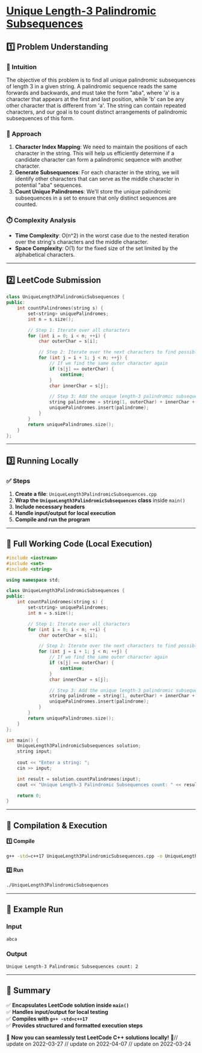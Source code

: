 # **[Unique Length-3 Palindromic Subsequences](https://leetcode.com/problems/unique-length-3-palindromic-subsequences/description/)**  

## **1️⃣ Problem Understanding**  
### **📌 Intuition**  
The objective of this problem is to find all unique palindromic subsequences of length 3 in a given string. A palindromic sequence reads the same forwards and backwards, and must take the form "aba", where 'a' is a character that appears at the first and last position, while 'b' can be any other character that is different from 'a'. The string can contain repeated characters, and our goal is to count distinct arrangements of palindromic subsequences of this form.

### **🚀 Approach**  
1. **Character Index Mapping**: We need to maintain the positions of each character in the string. This will help us efficiently determine if a candidate character can form a palindromic sequence with another character.
2. **Generate Subsequences**: For each character in the string, we will identify other characters that can serve as the middle character in potential "aba" sequences.
3. **Count Unique Palindromes**: We'll store the unique palindromic subsequences in a set to ensure that only distinct sequences are counted.

### **⏱️ Complexity Analysis**  
- **Time Complexity**: O(n^2) in the worst case due to the nested iteration over the string's characters and the middle character.
- **Space Complexity**: O(1) for the fixed size of the set limited by the alphabetical characters.

---  

## **2️⃣ LeetCode Submission**  
```cpp
class UniqueLength3PalindromicSubsequences {
public:
    int countPalindromes(string s) {
        set<string> uniquePalindromes;
        int n = s.size();

        // Step 1: Iterate over all characters
        for (int i = 0; i < n; ++i) {
            char outerChar = s[i];

            // Step 2: Iterate over the next characters to find possible middle characters
            for (int j = i + 1; j < n; ++j) {
                // If we find the same outer character again
                if (s[j] == outerChar) {
                    continue;
                }
                char innerChar = s[j];

                // Step 3: Add the unique length-3 palindromic subsequence
                string palindrome = string(1, outerChar) + innerChar + outerChar;
                uniquePalindromes.insert(palindrome);
            }
        }
        return uniquePalindromes.size();
    }
};  
```  

---  

## **3️⃣ Running Locally**  
### **✅ Steps**  
1. **Create a file**: `UniqueLength3PalindromicSubsequences.cpp`  
2. **Wrap the `UniqueLength3PalindromicSubsequences` class** inside `main()`  
3. **Include necessary headers**  
4. **Handle input/output for local execution**  
5. **Compile and run the program**  

---  

## **📝 Full Working Code (Local Execution)**  
```cpp
#include <iostream>
#include <set>
#include <string>

using namespace std;

class UniqueLength3PalindromicSubsequences {
public:
    int countPalindromes(string s) {
        set<string> uniquePalindromes;
        int n = s.size();

        // Step 1: Iterate over all characters
        for (int i = 0; i < n; ++i) {
            char outerChar = s[i];

            // Step 2: Iterate over the next characters to find possible middle characters
            for (int j = i + 1; j < n; ++j) {
                // If we find the same outer character again
                if (s[j] == outerChar) {
                    continue;
                }
                char innerChar = s[j];

                // Step 3: Add the unique length-3 palindromic subsequence
                string palindrome = string(1, outerChar) + innerChar + outerChar;
                uniquePalindromes.insert(palindrome);
            }
        }
        return uniquePalindromes.size();
    }
};

int main() {
    UniqueLength3PalindromicSubsequences solution;
    string input;
    
    cout << "Enter a string: ";
    cin >> input;

    int result = solution.countPalindromes(input);
    cout << "Unique Length-3 Palindromic Subsequences count: " << result << endl;

    return 0;
}
```  

---  

## **🔧 Compilation & Execution**  
#### **1️⃣ Compile**  
```bash
g++ -std=c++17 UniqueLength3PalindromicSubsequences.cpp -o UniqueLength3PalindromicSubsequences
```  

#### **2️⃣ Run**  
```bash
./UniqueLength3PalindromicSubsequences
```  

---  

## **🎯 Example Run**  
### **Input**  
```
abca
```  
### **Output**  
```
Unique Length-3 Palindromic Subsequences count: 2
```  

---  

## **📌 Summary**  
✅ **Encapsulates LeetCode solution inside `main()`**  
✅ **Handles input/output for local testing**  
✅ **Compiles with `g++ -std=c++17`**  
✅ **Provides structured and formatted execution steps**  

🚀 **Now you can seamlessly test LeetCode C++ solutions locally!** 🚀// update on 2022-03-27
// update on 2022-04-07
// update on 2022-03-24
